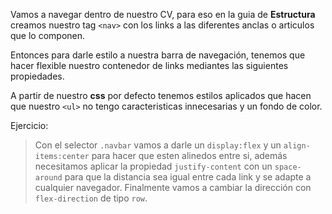 Vamos a navegar dentro de nuestro CV, para eso en la guia de **Estructura** creamos nuestro tag `<nav>` con los links a las diferentes anclas o articulos que lo componen.

Entonces para darle estilo a nuestra barra de navegación, tenemos que hacer flexible nuestro contenedor de links mediantes las siguientes propiedades.

A partir de nuestro **css** por defecto tenemos estilos aplicados que hacen que nuestro `<ul>` no tengo caracteristicas innecesarias y un fondo de color.

Ejercicio:
> Con el selector `.navbar` vamos a darle un `display:flex` y un `align-items:center` para hacer que esten alinedos entre si, además necesitamos aplicar la propiedad `justify-content` con un `space-around` para que la distancia sea igual entre cada link y se adapte a cualquier navegador. Finalmente vamos a cambiar la dirección con `flex-direction` de tipo `row`.





 

